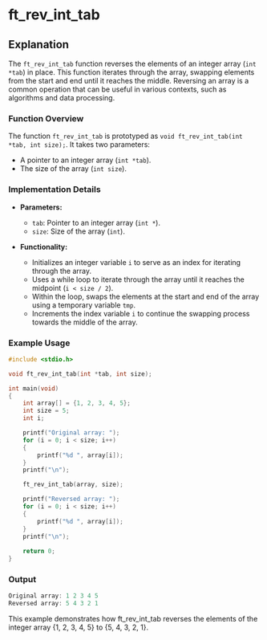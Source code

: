 # ft_rev_int_tab

## Explanation

The `ft_rev_int_tab` function reverses the elements of an integer array (`int *tab`) in place. This function iterates through the array, swapping elements from the start and end until it reaches the middle. Reversing an array is a common operation that can be useful in various contexts, such as algorithms and data processing.

### Function Overview

The function `ft_rev_int_tab` is prototyped as `void ft_rev_int_tab(int *tab, int size);`. It takes two parameters:
- A pointer to an integer array (`int *tab`).
- The size of the array (`int size`).

### Implementation Details

- **Parameters:**
  - `tab`: Pointer to an integer array (`int *`).
  - `size`: Size of the array (`int`).

- **Functionality:**
  - Initializes an integer variable `i` to serve as an index for iterating through the array.
  - Uses a while loop to iterate through the array until it reaches the midpoint (`i < size / 2`).
  - Within the loop, swaps the elements at the start and end of the array using a temporary variable `tmp`.
  - Increments the index variable `i` to continue the swapping process towards the middle of the array.

### Example Usage

```c
#include <stdio.h>

void ft_rev_int_tab(int *tab, int size);

int main(void)
{
    int array[] = {1, 2, 3, 4, 5};
    int size = 5;
    int i;

    printf("Original array: ");
    for (i = 0; i < size; i++)
    {
        printf("%d ", array[i]);
    }
    printf("\n");

    ft_rev_int_tab(array, size);

    printf("Reversed array: ");
    for (i = 0; i < size; i++)
    {
        printf("%d ", array[i]);
    }
    printf("\n");
    
    return 0;
}
```
### Output
```csharp
Original array: 1 2 3 4 5 
Reversed array: 5 4 3 2 1
```
This example demonstrates how ft_rev_int_tab reverses the elements of the integer array {1, 2, 3, 4, 5} to {5, 4, 3, 2, 1}.